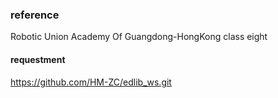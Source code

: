 ### reference   
Robotic Union Academy Of Guangdong-HongKong class eight
#### requestment
https://github.com/HM-ZC/edlib_ws.git
